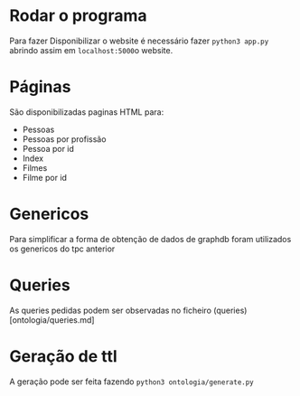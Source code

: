 
# Rodar o programa

Para fazer Disponibilizar o website é necessário fazer ```python3 app.py``` abrindo assim em ```localhost:5000```o website.

# Páginas
São disponibilizadas paginas HTML para:
- Pessoas
- Pessoas por profissão
- Pessoa por id
- Index
- Filmes
- Filme por id

# Genericos
Para simplificar a forma de obtenção de dados de graphdb foram utilizados os genericos do tpc anterior

# Queries

As queries pedidas podem ser observadas no ficheiro (queries)[ontologia/queries.md]

# Geração de ttl

A geração pode ser feita fazendo ``` python3 ontologia/generate.py ```